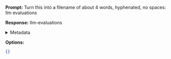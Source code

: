 **Prompt:**
Turn this into a filename of about 4 words, hyphenated, no spaces: llm evaluations

**Response:**
llm-evaluations

<details><summary>Metadata</summary>

- Duration: 1027 ms
- Datetime: 2023-11-06T10:10:56.979576
- Model: gpt-3.5-turbo-0613

</details>

**Options:**
```json
{}
```

